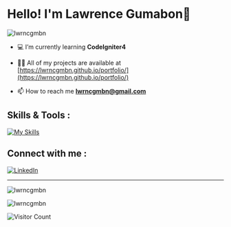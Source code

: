 # Hello! I'm Lawrence Gumabon👋

<p align="left"> <img src="https://komarev.com/ghpvc/?username=lwrncgmbn&label=Profile%20views&color=0e75b6&style=flat" alt="lwrncgmbn" /> </p>

- 💻 I’m currently learning **CodeIgniter4**

- 👨‍💻 All of my projects are available at [https://lwrncgmbn.github.io/portfolio/](https://lwrncgmbn.github.io/portfolio/)

- 📫 How to reach me **lwrncgmbn@gmail.com**

## Skills & Tools : 
[![My Skills](https://skillicons.dev/icons?i=html,css,js,tailwind,react,php,github,vscode,figma,ps)](https://skillicons.dev)

## Connect with me :
[![LinkedIn](https://skillicons.dev/icons?i=linkedin)](https://www.linkedin.com/in/lawrence-gumabon-7018b7255/)

-----------------------------------------------------------------------------

<p><img src="https://github-readme-streak-stats.herokuapp.com/?user=lwrncgmbn&" alt="lwrncgmbn" /></p>
<!-- <p>&nbsp;<img align="center" src="https://github-readme-stats.vercel.app/api?username=lwrncgmbn&show_icons=true&locale=en" alt="lwrncgmbn" /></p> -->
<p><img  src="https://github-readme-stats.vercel.app/api/top-langs?username=lwrncgmbn&show_icons=true&locale=en&layout=compact" alt="lwrncgmbn" /></p>

![Visitor Count](https://profile-counter.glitch.me/{lawrencegumabon}/count.svg)

